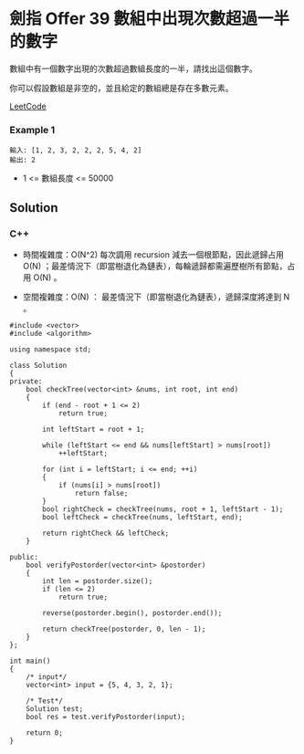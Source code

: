 # 劍指 Offer 39 數組中出現次數超過一半的數字

數組中有一個數字出現的次數超過數組長度的一半，請找出這個數字。

你可以假設數組是非空的，並且給定的數組總是存在多數元素。

[LeetCode](https://leetcode-cn.com/problems/shu-zu-zhong-chu-xian-ci-shu-chao-guo-yi-ban-de-shu-zi-lcof/)

### Example 1

```
輸入: [1, 2, 3, 2, 2, 2, 5, 4, 2]
輸出: 2
```

* 1 <= 數組長度 <= 50000


## Solution  

### C++

* 時間複雜度：O(N^2)
  每次調用 recursion 減去一個根節點，因此遞歸占用 O(N) ；最差情況下（即當樹退化為鏈表），每輪遞歸都需遍歷樹所有節點，占用 O(N) 。

* 空間複雜度：O(N) ： 最差情況下（即當樹退化為鏈表），遞歸深度將達到 N 。

```
#include <vector>
#include <algorithm>

using namespace std;

class Solution
{
private:
    bool checkTree(vector<int> &nums, int root, int end)
    {
        if (end - root + 1 <= 2)
            return true;

        int leftStart = root + 1;

        while (leftStart <= end && nums[leftStart] > nums[root])
            ++leftStart;

        for (int i = leftStart; i <= end; ++i)
        {
            if (nums[i] > nums[root])
                return false;
        }
        bool rightCheck = checkTree(nums, root + 1, leftStart - 1);
        bool leftCheck = checkTree(nums, leftStart, end);

        return rightCheck && leftCheck;
    }

public:
    bool verifyPostorder(vector<int> &postorder)
    {
        int len = postorder.size();
        if (len <= 2)
            return true;

        reverse(postorder.begin(), postorder.end());

        return checkTree(postorder, 0, len - 1);
    }
};

int main()
{
    /* input*/
    vector<int> input = {5, 4, 3, 2, 1};

    /* Test*/
    Solution test;
    bool res = test.verifyPostorder(input);

    return 0;
}
```
